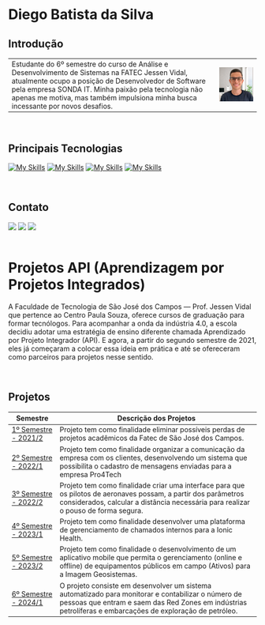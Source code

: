 

<h1>Diego Batista da Silva</h1>

## Introdução
|                                               |                                           |
| -------------------------------------------------- | ----------------------------------------------- |
| Estudante do 6º semestre do curso de Análise e Desenvolvimento de Sistemas na FATEC Jessen Vidal, atualmente ocupo a posição de Desenvolvedor de Software pela empresa SONDA IT. Minha paixão pela tecnologia não apenas me motiva, mas também impulsiona minha busca incessante por novos desafios. | ![Imagem](./img/foto.png) |
</br>
<h2>Principais Tecnologias</h2>

[![My Skills](https://skillicons.dev/icons?i=html,css,js,react )](https://skillicons.dev) [![My Skills](https://skillicons.dev/icons?i=nodejs,typescript,py)](https://skillicons.dev)  [![My Skills](https://skillicons.dev/icons?i=mysql,mongo)](https://skillicons.dev) [![My Skills](https://skillicons.dev/icons?i=git,github)](https://skillicons.dev)

</br>


<h2>Contato</h2>
   <a href="https://www.instagram.com/diegobsiilva" target="_blank"><img src="https://img.shields.io/badge/-Instagram-%23E4405F?style=for-the-badge&logo=instagram&logoColor=white" target="_blank"></a>
  <a href = "mailto:diegosilva157890@gmail.com"><img src="https://img.shields.io/badge/-Gmail-%23333?style=for-the-badge&logo=gmail&logoColor=white" target="_blank"></a>
  <a href="https://www.linkedin.com/in/diegobatista1/" target="_blank"><img src="https://img.shields.io/badge/-LinkedIn-%230077B5?style=for-the-badge&logo=linkedin&logoColor=white" target="_blank"></a> 
</br></br>
<h1>Projetos API (Aprendizagem por Projetos Integrados) </h1>
<p>A Faculdade de Tecnologia de São José dos Campos — Prof. Jessen Vidal que pertence ao Centro Paula Souza, oferece cursos de graduação para formar tecnólogos.
Para acompanhar a onda da indústria 4.0, a escola decidiu adotar uma estratégia de ensino diferente chamada Aprendizado por Projeto Integrador (API). E agora, a partir do segundo semestre de 2021, eles já começaram a colocar essa ideia em prática e até se ofereceram como parceiros para projetos nesse sentido.</p>
</br>

## Projetos
| Semestre | Descrição dos Projetos |
|----------|------------------------|
| [1º Semestre - 2021/2 ](https://github.com/diiegobsilva/Portifolio-Diego-Batista-Silva/blob/main/Projetos/projeto1.md) | Projeto tem como finalidade eliminar possíveis perdas de projetos acadêmicos da Fatec de São José dos Campos. |
| [2º Semestre - 2022/1 ](https://github.com/diiegobsilva/Portifolio-Diego-Batista-Silva/blob/main/Projetos/projeto2.md) | Projeto tem como finalidade organizar a comunicação da empresa com os clientes, desenvolvendo um sistema que possibilita o cadastro de mensagens enviadas para a empresa Pro4Tech |
| [3º Semestre - 2022/2 ](https://github.com/diiegobsilva/Portifolio-Diego-Batista-Silva/blob/main/Projetos/projeto3.md) | Projeto tem como finalidade criar uma interface para que os pilotos de aeronaves possam, a partir dos parâmetros considerados, calcular a distância necessária para realizar o pouso de forma segura. |
| [4º Semestre - 2023/1 ](https://github.com/diiegobsilva/Portifolio-Diego-Batista-Silva/blob/main/Projetos/projeto5.md) | Projeto tem como finalidade desenvolver uma plataforma de gerenciamento de chamados internos para a Ionic Health. |
| [5º Semestre - 2023/2 ](https://github.com/diiegobsilva/Portifolio-Diego-Batista-Silva/blob/main/Projetos/projeto4.md) | Projeto tem como finalidade o desenvolvimento de um aplicativo mobile que permita o gerenciamento (online e offline) de equipamentos públicos em campo (Ativos) para a Imagem Geosistemas. |
| [6º Semestre - 2024/1 ](https://github.com/diiegobsilva/Portfolio-Diego-Batista-Silva/blob/main/Projetos/projeto6.md) | O projeto consiste em desenvolver um sistema automatizado para monitorar e contabilizar o número de pessoas que entram e saem das Red Zones em indústrias petrolíferas e embarcações de exploração de petróleo. |


